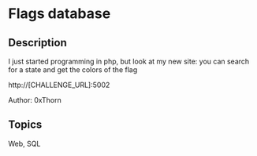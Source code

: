 # Flags database

## Description

I just started programming in php, but look at my new site: you can search for a state and get the colors of the flag

http://[CHALLENGE_URL]:5002

Author: 0xThorn

## Topics

Web, SQL